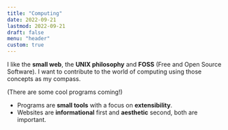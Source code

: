 ```yaml
---
title: "Computing"
date: 2022-09-21
lastmod: 2022-09-21
draft: false
menu: "header"
custom: true
---
```


I like the **small web**, the **UNIX philosophy** and **FOSS** (Free and Open Source Software).
I want to contribute to the world of computing using those concepts as my compass.

(There are some cool programs coming!)

- Programs are **small tools** with a focus on **extensibility**. 
- Websites are **informational** first and **aesthetic** second, both are important.
